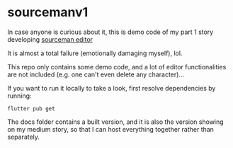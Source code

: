 # sourcemanv1

In case anyone is curious about it, this is demo code of my part 1 story developing [sourceman editor](sourcemaneditor.com)

It is almost a total failure (emotionally damaging myself), lol. 

This repo only contains some demo code, and a lot of editor functionalities are not included (e.g. one can't even delete any character)...

If you want to run it locally to take a look, first resolve dependencies by running:
```
flutter pub get
```

The docs folder contains a built version, and it is also the version showing on my medium story, so that I can host everything together rather than separately.
